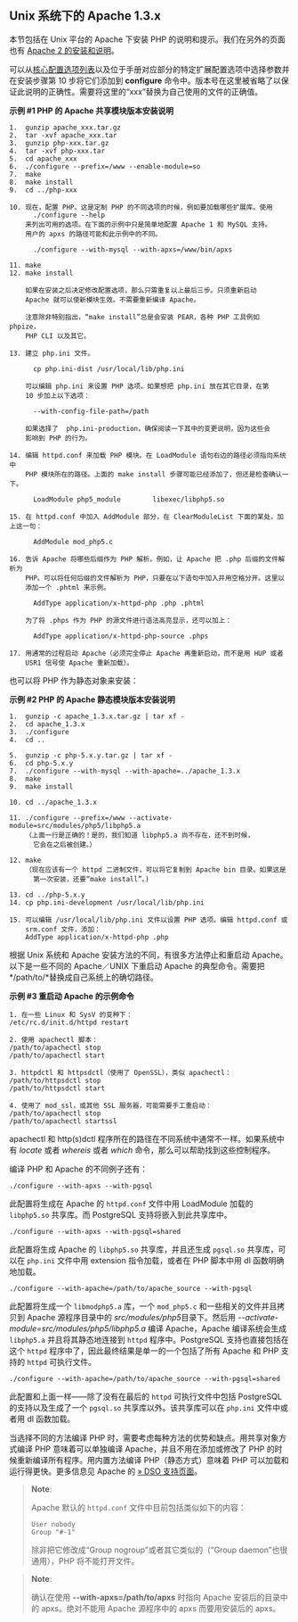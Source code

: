 Unix 系统下的 Apache 1.3.x
--------------------------

本节包括在 Unix 平台的 Apache 下安装 PHP
的说明和提示。我们在另外的页面也有
<a href="/install/unix/apache2.html" class="link">Apache 2 的安装和说明</a>。

可以从<a href="/configure.html" class="link">核心配置选项列表</a>以及位于手册对应部分的特定扩展配置选项中选择参数并在安装步骤第
10 步将它们添加到 **configure**
命令中。版本号在这里被省略了以保证此说明的正确性。需要将这里的“xxx”替换为自己使用的文件的正确值。

**示例 \#1 PHP 的 Apache 共享模块版本安装说明**

    1.  gunzip apache_xxx.tar.gz
    2.  tar -xvf apache_xxx.tar
    3.  gunzip php-xxx.tar.gz
    4.  tar -xvf php-xxx.tar
    5.  cd apache_xxx
    6.  ./configure --prefix=/www --enable-module=so
    7.  make
    8.  make install
    9.  cd ../php-xxx

    10. 现在，配置 PHP。这是定制 PHP 的不同选项的时候，例如要加载哪些扩展库。使用
          ./configure --help
        来列出可用的选项。在下面的示例中只是简单地配置 Apache 1 和 MySQL 支持。
        用户的 apxs 的路径可能和此示例中的不同。

          ./configure --with-mysql --with-apxs=/www/bin/apxs

    11. make
    12. make install

        如果在安装之后决定修改配置选项，那么只需重复以上最后三步。只须重新启动
        Apache 就可以使新模块生效。不需要重新编译 Apache。
        
        注意除非特别指出，“make install”总是会安装 PEAR，各种 PHP 工具例如 phpize，
        PHP CLI 以及其它。

    13. 建立 php.ini 文件。

          cp php.ini-dist /usr/local/lib/php.ini

        可以编辑 php.ini 来设置 PHP 选项。如果想把 php.ini 放在其它目录，在第
        10 步加上以下选项：

          --with-config-file-path=/path

        如果选择了  php.ini-production，确保阅读一下其中的变更说明，因为这些会
        影响到 PHP 的行为。

    14. 编辑 httpd.conf 来加载 PHP 模块。在 LoadModule 语句右边的路径必须指向系统中
        PHP 模块所在的路径。上面的 make install 步骤可能已经添加了，但还是检查确认一下。

          LoadModule php5_module        libexec/libphp5.so

    15. 在 httpd.conf 中加入 AddModule 部分，在 ClearModuleList 下面的某处，加上这一句：

          AddModule mod_php5.c

    16. 告诉 Apache 将哪些后缀作为 PHP 解析。例如，让 Apache 把 .php 后缀的文件解析为
        PHP。可以将任何后缀的文件解析为 PHP，只要在以下语句中加入并用空格分开。这里以
        添加一个 .phtml 来示例。

          AddType application/x-httpd-php .php .phtml

        为了将 .phps 作为 PHP 的源文件进行语法高亮显示，还可以加上：

          AddType application/x-httpd-php-source .phps

    17. 用通常的过程启动 Apache（必须完全停止 Apache 再重新启动，而不是用 HUP 或者
        USR1 信号使 Apache 重新加载）。

也可以将 PHP 作为静态对象来安装：

**示例 \#2 PHP 的 Apache 静态模块版本安装说明**

    1.  gunzip -c apache_1.3.x.tar.gz | tar xf -
    2.  cd apache_1.3.x
    3.  ./configure
    4.  cd ..

    5.  gunzip -c php-5.x.y.tar.gz | tar xf -
    6.  cd php-5.x.y
    7.  ./configure --with-mysql --with-apache=../apache_1.3.x
    8.  make
    9.  make install

    10. cd ../apache_1.3.x

    11. ./configure --prefix=/www --activate-module=src/modules/php5/libphp5.a
        （上面一行是正确的！是的，我们知道 libphp5.a 尚不存在，还不到时候，
          它会在之后被创建。）

    12. make
        （现在应该有一个 httpd 二进制文件，可以将它复制到 Apache bin 目录。如果这是
          第一次安装，还要“make install”。)

    13. cd ../php-5.x.y
    14. cp php.ini-development /usr/local/lib/php.ini

    15. 可以编辑 /usr/local/lib/php.ini 文件以设置 PHP 选项。编辑 httpd.conf 或
        srm.conf 文件，添加：
        AddType application/x-httpd-php .php

根据 Unix 系统和 Apache 安装方法的不同，有很多方法停止和重启动
Apache。以下是一些不同的 Apache／UNIX 下重启动 Apache 的典型命令。需要把
*/path/to/*替换成自己系统上的确切路径。

**示例 \#3 重启动 Apache 的示例命令**

``` shell
1. 在一些 Linux 和 SysV 的变种下：
/etc/rc.d/init.d/httpd restart

2. 使用 apachectl 脚本：
/path/to/apachectl stop
/path/to/apachectl start

3. httpdctl 和 httpsdctl（使用了 OpenSSL），类似 apachectl：
/path/to/httpsdctl stop
/path/to/httpsdctl start

4. 使用了 mod_ssl，或其他 SSL 服务器，可能需要手工重启动：
/path/to/apachectl stop
/path/to/apachectl startssl
```

apachectl 和 http(s)dctl
程序所在的路径在不同系统中通常不一样。如果系统中有 *locate* 或者
*whereis* 或者 *which* 命令，那么可以帮助找到这些控制程序。

编译 PHP 和 Apache 的不同例子还有：

``` shell
./configure --with-apxs --with-pgsql
```

此配置将生成在 Apache 的 `httpd.conf` 文件中用 LoadModule 加载的
`libphp5.so` 共享库。而 PostgreSQL 支持将嵌入到此共享库中。

``` shell
./configure --with-apxs --with-pgsql=shared
```

此配置将生成 Apache 的 `libphp5.so` 共享库，并且还生成 `pgsql.so`
共享库，可以在 `php.ini` 文件中用 extension 指令加载，或者在 PHP
脚本中用 <span class="function">dl</span> 函数明确地加载。

``` shell
./configure --with-apache=/path/to/apache_source --with-pgsql
```

此配置将生成一个 `libmodphp5.a` 库，一个 `mod_php5.c`
和一些相关的文件并且拷贝到 Apache 源程序目录中的
*src/modules/php5*目录下。然后用
*--activate-module=src/modules/php5/libphp5.a* 编译 Apache，Apache
编译系统会生成 `libphp5.a` 并且将其静态地连接到 `httpd`
程序中。PostgreSQL 支持也直接包括在这个 `httpd`
程序中了，因此最终结果是单一的一个包括了所有 Apache 和 PHP 支持的
`httpd` 可执行文件。

``` shell
./configure --with-apache=/path/to/apache_source --with-pgsql=shared
```

此配置和上面一样——除了没有在最后的 `httpd` 可执行文件中包括 PostgreSQL
的支持以及生成了一个 `pgsql.so` 共享库以外。该共享库可以在 `php.ini`
文件中或者用 <span class="function">dl</span> 函数加载。

当选择不同的方法编译 PHP
时，需要考虑每种方法的优势和缺点。用共享对象方式编译 PHP
意味着可以单独编译 Apache，并且不用在添加或修改了 PHP
的时候重新编译所有程序。用内置方法编译 PHP（静态方式）意味着 PHP
可以加载和运行得更快。更多信息见 Apache 的
<a href="http://httpd.apache.org/docs/current/dso.html" class="link external">» DSO 支持页面</a>。

> **Note**:
>
> Apache 默认的 `httpd.conf` 文件中目前包括类似如下的内容：
>
> ``` apache-conf
> User nobody
> Group "#-1"
> ```
>
> 除非把它修改成“Group nogroup”或者其它类似的（“Group
> daemon”也很通用），PHP 将不能打开文件。

> **Note**:
>
> 确认在使用 **--with-apxs=/path/to/apxs** 时指向 Apache
> 安装后的目录中的 apxs。绝对不能用 Apache 源程序中的 apxs
> 而要用安装后的 apxs。
